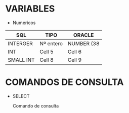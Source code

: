 # VARIABLES
- Numericos
  
|    SQL     |    TIPO    | ORACLE     |
|------------|------------|------------|
| INTERGER   | Nº entero  | NUMBER (38 |    |
| INT        | Cell 5     | Cell 6     |
| SMALL INT  | Cell 8     | Cell 9     |


# COMANDOS DE CONSULTA
- SELECT
  
   Comando de consulta
